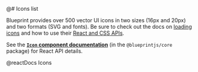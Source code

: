 @# Icons list

Blueprint provides over 500 vector UI icons in two sizes (16px and 20px) and two formats (SVG and fonts).
Be sure to check out the docs on [loading icons](#icons/loading-icons) and how to use their
[React and CSS APIs](#core/components/icon).

<div class="@ns-callout @ns-intent-primary @ns-icon-info-sign">

See the [**`Icon` component documentation**](#core/components/icon) (in the `@blueprintjs/core` package) for React API details.

</div>

@reactDocs Icons
